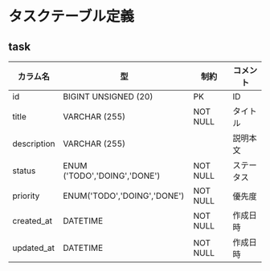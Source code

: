 # タスクテーブル定義

## task
|カラム名|型|制約|コメント|
|---|---|---|---|
|id|BIGINT UNSIGNED (20)|PK|ID|
|title|VARCHAR (255)|NOT NULL|タイトル|
|description|VARCHAR (255)||説明本文|
|status|ENUM ('TODO','DOING','DONE')|NOT NULL|ステータス|
|priority|ENUM('TODO','DOING','DONE')|NOT NULL|優先度|
|created_at|DATETIME|NOT NULL|作成日時|
|updated_at|DATETIME|NOT NULL|作成日時|